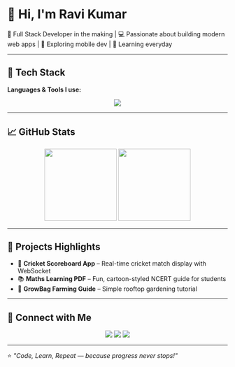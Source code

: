 # 👋 Hi, I'm Ravi Kumar

🚀 Full Stack Developer in the making | 💻 Passionate about building modern web apps | 📱 Exploring mobile dev | 🌱 Learning everyday

---

## 🔧 Tech Stack

**Languages & Tools I use:**

<div align="center">
  <img src="https://skillicons.dev/icons?i=html,css,js,python,git,github,vscode,react,nodejs,express,mongodb,mysql,tailwind,bootstrap" />
</div>  

---

## 📈 GitHub Stats

<div align="center">
  <img src="https://github-readme-stats.vercel.app/api?username=ravi-github&show_icons=true&theme=tokyonight" height="165" />
  <img src="https://github-readme-stats.vercel.app/api/top-langs/?username=ravi-github&layout=compact&theme=tokyonight" height="165" />
</div>  

---

## 🌟 Projects Highlights

* 🏏 **Cricket Scoreboard App** – Real-time cricket match display with WebSocket
* 📚 **Maths Learning PDF** – Fun, cartoon-styled NCERT guide for students
* 🌱 **GrowBag Farming Guide** – Simple rooftop gardening tutorial

---

## 🤝 Connect with Me

<p align="center">
  <a href="https://linkedin.com/in/your-linkedin" target="_blank"><img src="https://skillicons.dev/icons?i=linkedin" /></a>
  <a href="https://instagram.com/your-insta" target="_blank"><img src="https://skillicons.dev/icons?i=instagram" /></a>
  <a href="mailto:your-email@example.com"><img src="https://skillicons.dev/icons?i=gmail" /></a>
</p>  

---

⭐️ *"Code, Learn, Repeat — because progress never stops!"*
